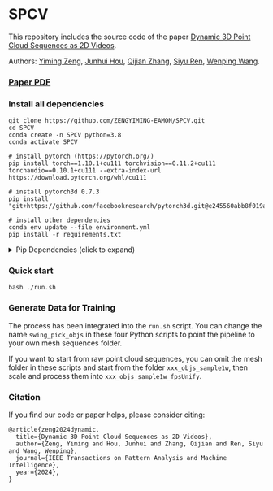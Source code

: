 # SPCV
This repository includes the source code of the paper [Dynamic 3D Point Cloud Sequences as 2D Videos](https://arxiv.org/abs/2403.01129).

Authors: [Yiming Zeng](https://scholar.google.com/citations?user=1BSTaEUAAAAJ&hl=zh-TW), [Junhui Hou](https://sites.google.com/site/junhuihoushomepage/), [Qijian Zhang](https://keeganhk.github.io/), [Siyu Ren](https://scholar.google.com/citations?user=xSm7_VwAAAAJ&hl=en), [Wenping Wang](https://engineering.tamu.edu/cse/profiles/Wang-Wenping.html).

###  <a href="https://arxiv.org/pdf/2403.01129" target="_blank">Paper PDF</a> </a>

### Install all dependencies  
```shell
git clone https://github.com/ZENGYIMING-EAMON/SPCV.git
cd SPCV 
conda create -n SPCV python=3.8
conda activate SPCV

# install pytorch (https://pytorch.org/)
pip install torch==1.10.1+cu111 torchvision==0.11.2+cu111 torchaudio==0.10.1+cu111 --extra-index-url https://download.pytorch.org/whl/cu111

# install pytorch3d 0.7.3 
pip install "git+https://github.com/facebookresearch/pytorch3d.git@e245560abb8f019a24880faf7557ed3b2eec6cc0"

# install other dependencies
conda env update --file environment.yml
pip install -r requirements.txt 
```

<details>
  <summary> Pip Dependencies (click to expand) </summary>

absl-py==1.4.0
addict==2.4.0
aiohttp==3.8.1
aiosignal==1.3.1
asttokens==2.2.1
async-timeout==4.0.2
attrs==23.1.0
backcall==0.2.0
blessed==1.20.0
cachetools==5.3.0
certifi==2023.5.7
cffi==1.15.1
chamferdist==1.0.0
charset-normalizer @ file:///home/conda/feedstock_root/build_artifacts/charset-normalizer_1678108872112/work
click==8.1.3
colorama @ file:///home/conda/feedstock_root/build_artifacts/colorama_1666700638685/work
comm==0.1.3
ConfigArgParse==1.5.3
contourpy==1.0.7
cryptography==40.0.2
cycler==0.11.0
dash==2.9.3
dash-core-components==2.0.0
dash-html-components==2.0.0
dash-table==5.0.0
debugpy==1.6.7
decorator==5.1.1
Deprecated==1.2.13
drjit==0.4.2
easydict==1.10
einops==0.6.0
emd-ext==0.0.0
et-xmlfile==1.1.0
executing==1.2.0
fastjsonschema==2.16.3
filelock==3.11.0
Flask==2.2.3
fonttools==4.39.3
frozenlist==1.3.3
future @ file:///home/conda/feedstock_root/build_artifacts/future_1673596611778/work
fvcore @ file:///home/conda/feedstock_root/build_artifacts/fvcore_1671623667463/work
github==1.2.7
google-auth==2.18.1
google-auth-oauthlib==1.0.0
gpustat==1.1
grpcio==1.54.2
h5py==3.8.0
huggingface-hub==0.13.4
idna @ file:///home/conda/feedstock_root/build_artifacts/idna_1663625384323/work
imageio==2.27.0
importlib-metadata==6.4.1
importlib-resources==5.12.0
iopath==0.1.10
ipdb==0.13.13
ipykernel==6.22.0
ipython==8.12.0
ipywidgets==8.0.6
itsdangerous==2.1.2
jedi==0.18.2
Jinja2==3.1.2
joblib @ file:///home/conda/feedstock_root/build_artifacts/joblib_1663332044897/work
jsonpatch==1.32
jsonpointer==2.3
jsonschema==4.17.3
jupyter_client==8.2.0
jupyter_core==5.3.0
jupyterlab-widgets==3.0.7
kiwisolver==1.4.4
kornia @ git+https://github.com/kornia/kornia@8979f4a45d05f1f56f9c28e23870699a914805f0
lazy_loader==0.2
loguru @ file:///croot/loguru_1675318478402/work
Markdown==3.4.3
markdown-it-py==3.0.0
MarkupSafe==2.1.2
matplotlib==3.7.1
matplotlib-inline==0.1.6
mdurl==0.1.2
meshio==5.3.4
mitsuba==3.3.0
multidict==6.0.4
nbformat==5.7.0
nest-asyncio==1.5.6
networkx==3.1
neuralnet-pytorch==0.0.3
numpy @ file:///home/conda/feedstock_root/build_artifacts/numpy_1651020413938/work
nvidia-ml-py==11.525.112
oauthlib==3.2.2
olefile @ file:///home/conda/feedstock_root/build_artifacts/olefile_1602866521163/work
open3d==0.17.0
opencv-python==4.7.0.72
openpyxl==3.1.2
ordered-set==4.1.0
packaging==23.1
pandas==2.0.0
parso==0.8.3
pdf2image==1.16.3
pexpect==4.8.0
pickleshare==0.7.5
Pillow==9.5.0
pkgutil_resolve_name==1.3.10
platformdirs==3.2.0
plotly==5.14.1
plyfile==0.9
point-cloud-utils==0.29.3
pointnet2==0.0.0
pointnet2-ops @ git+https://github.com/erikwijmans/Pointnet2_PyTorch.git@b5ceb6d9ca0467ea34beb81023f96ee82228f626#subdirectory=pointnet2_ops_lib
portalocker @ file:///home/conda/feedstock_root/build_artifacts/portalocker_1674135640384/work
prompt-toolkit==3.0.38
protobuf==3.20.3
psutil==5.9.5
ptyprocess==0.7.0
pure-eval==0.2.2
pyasn1==0.5.0
pyasn1-modules==0.3.0
pycparser @ file:///home/conda/feedstock_root/build_artifacts/pycparser_1636257122734/work
PyGithub==1.58.1
Pygments==2.15.0
PyJWT==2.6.0
pykdtree==1.3.7.post0
PyLaTeX==1.4.1
pymeshlab==2022.2.post4
PyNaCl==1.5.0
pyparsing @ file:///home/conda/feedstock_root/build_artifacts/pyparsing_1652235407899/work
pyquaternion==0.9.9
pyrsistent==0.19.3
PySocks @ file:///home/conda/feedstock_root/build_artifacts/pysocks_1661604839144/work
python-dateutil==2.8.2
pytz==2023.3
PyWavelets==1.4.1
PyYAML @ file:///home/conda/feedstock_root/build_artifacts/pyyaml_1648757091578/work
pyzmq==25.0.2
requests @ file:///home/conda/feedstock_root/build_artifacts/requests_1684774241324/work
requests-oauthlib==1.3.1
rich==13.4.2
rsa==4.9
scikit-image==0.20.0
scikit-learn==1.2.2
scipy==1.10.1
six==1.16.0
stack-data==0.6.2
tabulate @ file:///home/conda/feedstock_root/build_artifacts/tabulate_1665138452165/work
tenacity==8.2.2
tensorboard==2.13.0
tensorboard-data-server==0.7.0
tensorboardX==2.6
termcolor @ file:///home/conda/feedstock_root/build_artifacts/termcolor_1672833821273/work
threadpoolctl @ file:///home/conda/feedstock_root/build_artifacts/threadpoolctl_1643647933166/work
tifffile==2023.4.12
timm==0.6.13
tomli==2.0.1
torch-geometric @ file:///usr/share/miniconda/envs/test/conda-bld/pyg_1679555056114/work
torch-scatter==2.1.1
torch-sparse==0.6.12
tornado==6.3
tqdm @ file:///home/conda/feedstock_root/build_artifacts/tqdm_1677948868469/work
traitlets==5.9.0
transforms3d==0.4.1
trimesh==3.21.5
typing_extensions @ file:///home/conda/feedstock_root/build_artifacts/typing_extensions_1685704949284/work
tzdata==2023.3
unfoldNd==0.2.0
unrar==0.4
urllib3 @ file:///home/conda/feedstock_root/build_artifacts/urllib3_1686156552494/work
vedo==2023.4.6
visdom==0.2.4
vtk==9.0.3
wcwidth==0.2.6
websocket-client==1.5.2
Werkzeug==2.2.3
widgetsnbextension==4.0.7
wrapt==1.15.0
yacs @ file:///home/conda/feedstock_root/build_artifacts/yacs_1645705974477/work
yarl==1.8.2
zipp==3.15.0

</details>


### Quick start 
```
bash ./run.sh
```


### Generate Data for Training

The process has been integrated into the `run.sh` script. You can change the name `swing_pick_objs` in these four Python scripts to point the pipeline to your own mesh sequences folder.

If you want to start from raw point cloud sequences, you can omit the mesh folder in these scripts and start from the folder `xxx_objs_sample1w`, then scale and process them into `xxx_objs_sample1w_fpsUnify`.



### Citation 
If you find our code or paper helps, please consider citing:
```
@article{zeng2024dynamic,
  title={Dynamic 3D Point Cloud Sequences as 2D Videos},
  author={Zeng, Yiming and Hou, Junhui and Zhang, Qijian and Ren, Siyu and Wang, Wenping},
  journal={IEEE Transactions on Pattern Analysis and Machine Intelligence},
  year={2024},
}
``` 